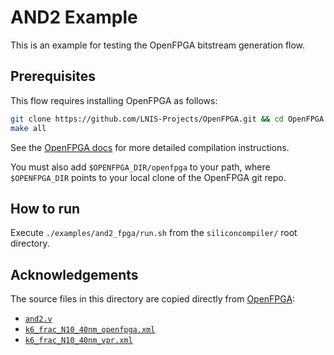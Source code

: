 # AND2 Example

This is an example for testing the OpenFPGA bitstream generation flow. 

## Prerequisites

This flow requires installing OpenFPGA as follows:
``` sh
git clone https://github.com/LNIS-Projects/OpenFPGA.git && cd OpenFPGA
make all
```

See the [OpenFPGA
docs](https://openfpga.readthedocs.io/en/master/tutorials/getting_started/compile/)
for more detailed compilation instructions.

You must also add `$OPENFPGA_DIR/openfpga` to your path, where `$OPENFPGA_DIR`
points to your local clone of the OpenFPGA git repo.

## How to run

Execute `./examples/and2_fpga/run.sh` from the `siliconcompiler/` root
directory.

## Acknowledgements

The source files in this directory are copied directly from
[OpenFPGA](https://github.com/lnis-uofu/OpenFPGA):

- [`and2.v`](https://github.com/lnis-uofu/OpenFPGA/blob/master/openfpga_flow/benchmarks/micro_benchmark/and2/and2.v)
- [`k6_frac_N10_40nm_openfpga.xml`](https://github.com/lnis-uofu/OpenFPGA/blob/master/openfpga_flow/openfpga_arch/k6_N10_40nm_openfpga.xml)
- [`k6_frac_N10_40nm_vpr.xml`](https://github.com/lnis-uofu/OpenFPGA/blob/master/openfpga_flow/vpr_arch/k6_frac_N10_tileable_40nm.xml)
